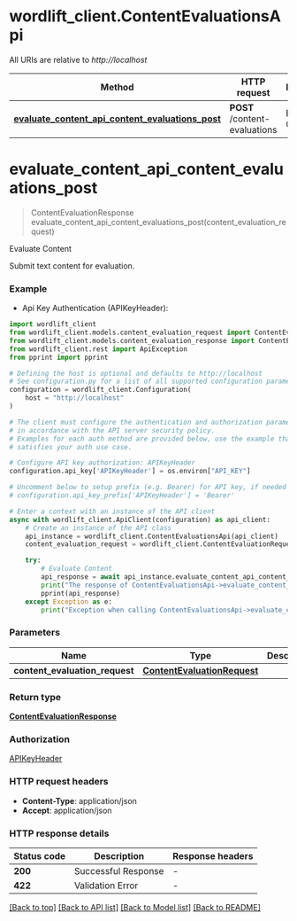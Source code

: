 # wordlift_client.ContentEvaluationsApi

All URIs are relative to *http://localhost*

Method | HTTP request | Description
------------- | ------------- | -------------
[**evaluate_content_api_content_evaluations_post**](ContentEvaluationsApi.md#evaluate_content_api_content_evaluations_post) | **POST** /content-evaluations | Evaluate Content


# **evaluate_content_api_content_evaluations_post**
> ContentEvaluationResponse evaluate_content_api_content_evaluations_post(content_evaluation_request)

Evaluate Content

Submit text content for evaluation.

### Example

* Api Key Authentication (APIKeyHeader):

```python
import wordlift_client
from wordlift_client.models.content_evaluation_request import ContentEvaluationRequest
from wordlift_client.models.content_evaluation_response import ContentEvaluationResponse
from wordlift_client.rest import ApiException
from pprint import pprint

# Defining the host is optional and defaults to http://localhost
# See configuration.py for a list of all supported configuration parameters.
configuration = wordlift_client.Configuration(
    host = "http://localhost"
)

# The client must configure the authentication and authorization parameters
# in accordance with the API server security policy.
# Examples for each auth method are provided below, use the example that
# satisfies your auth use case.

# Configure API key authorization: APIKeyHeader
configuration.api_key['APIKeyHeader'] = os.environ["API_KEY"]

# Uncomment below to setup prefix (e.g. Bearer) for API key, if needed
# configuration.api_key_prefix['APIKeyHeader'] = 'Bearer'

# Enter a context with an instance of the API client
async with wordlift_client.ApiClient(configuration) as api_client:
    # Create an instance of the API class
    api_instance = wordlift_client.ContentEvaluationsApi(api_client)
    content_evaluation_request = wordlift_client.ContentEvaluationRequest() # ContentEvaluationRequest | 

    try:
        # Evaluate Content
        api_response = await api_instance.evaluate_content_api_content_evaluations_post(content_evaluation_request)
        print("The response of ContentEvaluationsApi->evaluate_content_api_content_evaluations_post:\n")
        pprint(api_response)
    except Exception as e:
        print("Exception when calling ContentEvaluationsApi->evaluate_content_api_content_evaluations_post: %s\n" % e)
```



### Parameters


Name | Type | Description  | Notes
------------- | ------------- | ------------- | -------------
 **content_evaluation_request** | [**ContentEvaluationRequest**](ContentEvaluationRequest.md)|  | 

### Return type

[**ContentEvaluationResponse**](ContentEvaluationResponse.md)

### Authorization

[APIKeyHeader](../README.md#APIKeyHeader)

### HTTP request headers

 - **Content-Type**: application/json
 - **Accept**: application/json

### HTTP response details

| Status code | Description | Response headers |
|-------------|-------------|------------------|
**200** | Successful Response |  -  |
**422** | Validation Error |  -  |

[[Back to top]](#) [[Back to API list]](../README.md#documentation-for-api-endpoints) [[Back to Model list]](../README.md#documentation-for-models) [[Back to README]](../README.md)

